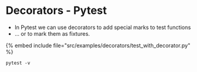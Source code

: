 # Decorators - Pytest

* In Pytest we can use decorators to add special marks to test functions
* ... or to mark them as fixtures.

{% embed include file="src/examples/decorators/test_with_decorator.py" %}

```
pytest -v
```

